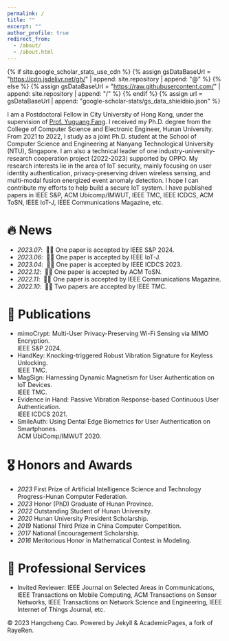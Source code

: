 ```yaml
---
permalink: /
title: ""
excerpt: ""
author_profile: true
redirect_from: 
  - /about/
  - /about.html
---
```


{% if site.google_scholar_stats_use_cdn %}
{% assign gsDataBaseUrl = "https://cdn.jsdelivr.net/gh/" | append: site.repository | append: "@" %}
{% else %}
{% assign gsDataBaseUrl = "https://raw.githubusercontent.com/" | append: site.repository | append: "/" %}
{% endif %}
{% assign url = gsDataBaseUrl | append: "google-scholar-stats/gs_data_shieldsio.json" %}

<span class='anchor' id='about-me'></span>

I am a Postdoctoral Fellow in City University of Hong Kong, under the supervision of <a href="https://www.cs.cityu.edu.hk/~yugufang/" title="Supervisor">Prof. Yuguang Fang</a>. I received my Ph.D. degree from the College of Computer Science and Electronic Engineer, Hunan University. From 2021 to 2022, I study as a joint Ph.D. student at the School of Computer Science and Engineering at Nanyang Technological University (NTU), Singapore. I am also a technical leader of one industry-university-research cooperation project (2022-2023) supported by OPPO. My research interests lie in the area of IoT security, mainly focusing on user identity authentication, privacy-preserving driven wireless sensing, and multi-modal fusion energized event anomaly detection. I hope I can contribute my efforts to help build a secure IoT system. I have published papers in IEEE S&P, ACM Ubicomp/IMWUT, IEEE TMC, IEEE ICDCS, ACM ToSN, IEEE IoT-J, IEEE Communications Magazine, etc. 


# 🔥 News
- *2023.07*: &nbsp;🎉🎉 One paper is accepted by IEEE S&P 2024. 
- *2023.06*: &nbsp;🎉🎉 One paper is accepted by IEEE IoT-J.
- *2023.04*: &nbsp;🎉🎉 One paper is accepted by IEEE ICDCS 2023.
- *2022.12*: &nbsp;🎉🎉 One paper is accepted by ACM ToSN.
- *2022.11*: &nbsp;🎉🎉 One paper is accepted by IEEE Communications Magazine.
- *2022.10*: &nbsp;🎉🎉 Two papers are accepted by IEEE TMC.


# 📝 Publications
- mimoCrypt: Multi-User Privacy-Preserving Wi-Fi Sensing via MIMO Encryption. <br> IEEE S&P 2024.<br>
- HandKey: Knocking-triggered Robust Vibration Signature for Keyless Unlocking. <br> IEEE TMC.<br>
- MagSign: Harnessing Dynamic Magnetism for User Authentication on IoT Devices. <br> IEEE TMC.<br>
- Evidence in Hand: Passive Vibration Response-based Continuous User Authentication. <br> IEEE ICDCS 2021.<br>
- SmileAuth: Using Dental Edge Biometrics for User Authentication on Smartphones. <br> ACM UbiComp/IMWUT 2020. <br>
              
            

# 🎖 Honors and Awards
- *2023* First Prize of Artificial Intelligence Science and Technology Progress-Hunan Computer Federation.
- *2023* Honor (PhD) Graduate of Hunan Province. 
- *2022* Outstanding Student of Hunan University. 
- *2020* Hunan University President Scholarship.  
- *2019* National Third Prize in China Computer Competition. 
- *2017* National Encouragement Scholarship. 
- *2016* Meritorious Honor in Mathematical Contest in Modeling. 

# 📖 Professional Services
- Invited Reviewer: IEEE Journal on Selected Areas in Communications, IEEE Transactions on Mobile Computing, ACM Transactions on Sensor Networks, IEEE Transactions on Network Science and Engineering, IEEE Internet of Things Journal, etc.


© 2023 Hangcheng Cao. Powered by Jekyll & AcademicPages, a fork of RayeRen.


